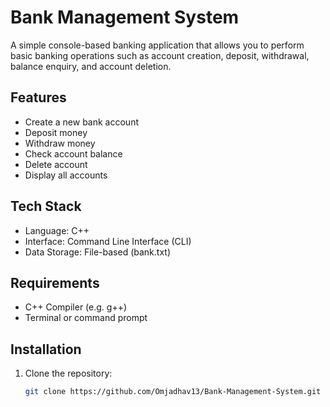 # Bank Management System

A simple console-based banking application that allows you to perform basic banking operations such as account creation, deposit, withdrawal, balance enquiry, and account deletion.

## Features

- Create a new bank account
- Deposit money
- Withdraw money
- Check account balance
- Delete account
- Display all accounts

## Tech Stack

- Language: C++
- Interface: Command Line Interface (CLI)
- Data Storage: File-based (bank.txt)

## Requirements

- C++ Compiler (e.g. g++)
- Terminal or command prompt

## Installation

1. Clone the repository:
   ```bash
   git clone https://github.com/Omjadhav13/Bank-Management-System.git
